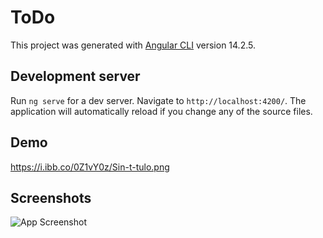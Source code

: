 # ToDo

This project was generated with [Angular CLI](https://github.com/angular/angular-cli) version 14.2.5.

## Development server

Run `ng serve` for a dev server. Navigate to `http://localhost:4200/`. The application will automatically reload if you change any of the source files.


## Demo

https://i.ibb.co/0Z1vY0z/Sin-t-tulo.png

## Screenshots

![App Screenshot](https://i.ibb.co/sPHWn2k/Sin-t-tulo.png)






